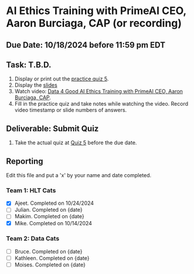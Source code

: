 # AI Ethics Training with PrimeAI CEO, Aaron Burciaga, CAP (or recording)

## Due Date: 10/18/2024 before 11:59 pm EDT

## Task: T.B.D.
1. Display or print out the [practice quiz 5](https://github.com/uaz-d4g/phase0/blob/e946c830f7746063f85089607d1df9c913739c37/5_ai_ethics/ai_ethics_quiz.md).
1. Display the [slides](https://github.com/uaz-d4g/phase0/blob/e946c830f7746063f85089607d1df9c913739c37/5_ai_ethics/Aaron%20Burciaga%20-%20AI%20Ethics%20Session.pdf)
1. Watch video: [Data 4 Good AI Ethics Training with PrimeAI CEO, Aaron Burciaga, CAP](https://youtu.be/Sxm7kkBREI0).
1. Fill in the practice quiz and take notes while watching the video. Record video timestamp or slide numbers of answers.

## Deliverable: Submit Quiz
1. Take the actual quiz at [Quiz 5](https://bit.ly/data4goodAIethics) before the due date.

## Reporting
Edit this file and put a 'x' by your name and date completed.

### Team 1: HLT Cats
- [x] Ajeet. Completed on 10/24/2024
- [ ] Julian. Completed on {date}
- [ ] Makim. Completed on {date}
- [x] Mike. Completed on 10/14/2024

### Team 2:  Data Cats
- [ ] Bruce. Completed on {date}
- [ ] Kathleen. Completed on {date}
- [ ] Moises. Completed on {date}
